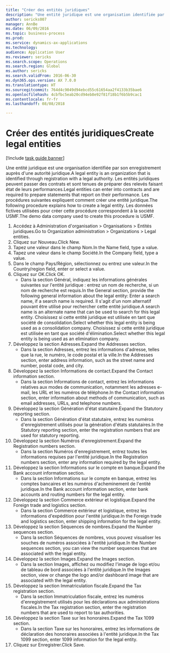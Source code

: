 ```yaml
--- 
title: "Créer des entités juridiques"
description: "Une entité juridique est une organisation identifiée par son enregistrement auprès d'une autorité juridique."
author: sericks007
manager: AnnBe
ms.date: 06/09/2016
ms.topic: business-process
ms.prod: 
ms.service: dynamics-ax-applications
ms.technology: 
audience: Application User
ms.reviewer: sericks
ms.search.scope: Operations
ms.search.region: Global
ms.author: sericks
ms.search.validFrom: 2016-06-30
ms.dyn365.ops.version: AX 7.0.0
ms.translationtype: HT
ms.sourcegitcommit: 764d4c9049d94ebcd55c61654aa2f4133b35bae6
ms.openlocfilehash: 4cbfbc5eab20cd94eb8e92f81f18b1f6b5b9cac1
ms.contentlocale: fr-fr
ms.lasthandoff: 08/08/2018

---
```

# <a name="create-legal-entities"></a><span data-ttu-id="485da-103">Créer des entités juridiques</span><span class="sxs-lookup"><span data-stu-id="485da-103">Create legal entities</span></span>

[!include [task guide banner](../../includes/task-guide-banner.md)]

<span data-ttu-id="485da-104">Une entité juridique est une organisation identifiée par son enregistrement auprès d'une autorité juridique.</span><span class="sxs-lookup"><span data-stu-id="485da-104">A legal entity is an organization that is identified through registration with a legal authority.</span></span> <span data-ttu-id="485da-105">Les entités juridiques peuvent passer des contrats et sont tenues de préparer des relevés faisant état de leurs performances.</span><span class="sxs-lookup"><span data-stu-id="485da-105">Legal entities can enter into contracts and are required to prepare statements that report on their performance.</span></span> <span data-ttu-id="485da-106">Les procédures suivantes expliquent comment créer une entité juridique.</span><span class="sxs-lookup"><span data-stu-id="485da-106">The following procedure explains how to create a legal entity.</span></span> <span data-ttu-id="485da-107">Les données fictives utilisées pour créer cette procédure correspondent à la société USMF.</span><span class="sxs-lookup"><span data-stu-id="485da-107">The demo data company used to create this procedure is USMF.</span></span>

1. <span data-ttu-id="485da-108">Accédez à Administration d'organisation > Organisations > Entités juridiques.</span><span class="sxs-lookup"><span data-stu-id="485da-108">Go to Organization administration > Organizations > Legal entities.</span></span>
2. <span data-ttu-id="485da-109">Cliquez sur Nouveau.</span><span class="sxs-lookup"><span data-stu-id="485da-109">Click New.</span></span>
3. <span data-ttu-id="485da-110">Tapez une valeur dans le champ Nom.</span><span class="sxs-lookup"><span data-stu-id="485da-110">In the Name field, type a value.</span></span>
4. <span data-ttu-id="485da-111">Tapez une valeur dans le champ Société.</span><span class="sxs-lookup"><span data-stu-id="485da-111">In the Company field, type a value.</span></span>
5. <span data-ttu-id="485da-112">Dans le champ Pays/Région, sélectionnez ou entrez une valeur.</span><span class="sxs-lookup"><span data-stu-id="485da-112">In the Country/region field, enter or select a value.</span></span>
6. <span data-ttu-id="485da-113">Cliquez sur OK.</span><span class="sxs-lookup"><span data-stu-id="485da-113">Click OK.</span></span>
    * <span data-ttu-id="485da-114">Dans la section Général, indiquez les informations générales suivantes sur l'entité juridique : entrez un nom de recherche, si un nom de recherche est requis.</span><span class="sxs-lookup"><span data-stu-id="485da-114">In the General section, provide the following general information about the legal entity: Enter a search name, if a search name is required.</span></span> <span data-ttu-id="485da-115">Il s'agit d'un nom alternatif pouvant être utilisé pour rechercher cette entité juridique.</span><span class="sxs-lookup"><span data-stu-id="485da-115">A search name is an alternate name that can be used to search for this legal entity.</span></span> <span data-ttu-id="485da-116">Choisissez si cette entité juridique est utilisée en tant que société de consolidation.</span><span class="sxs-lookup"><span data-stu-id="485da-116">Select whether this legal entity is being used as a consolidation company.</span></span> <span data-ttu-id="485da-117">Choisissez si cette entité juridique est utilisée en tant que société d'élimination.</span><span class="sxs-lookup"><span data-stu-id="485da-117">Select whether this legal entity is being used as an elimination company.</span></span>  
7. <span data-ttu-id="485da-118">Développez la section Adresses.</span><span class="sxs-lookup"><span data-stu-id="485da-118">Expand the Addresses section.</span></span>
    * <span data-ttu-id="485da-119">Dans la section Adresses, entrez les informations d'adresse, telles que la rue, le numéro, le code postal et la ville.</span><span class="sxs-lookup"><span data-stu-id="485da-119">In the Addresses section, enter address information, such as the street name and number, postal code, and city.</span></span>  
8. <span data-ttu-id="485da-120">Développez la section Informations de contact.</span><span class="sxs-lookup"><span data-stu-id="485da-120">Expand the Contact information section.</span></span>
    * <span data-ttu-id="485da-121">Dans la section Informations de contact, entrez les informations relatives aux modes de communication, notamment les adresses e-mail, les URL et les numéros de téléphone.</span><span class="sxs-lookup"><span data-stu-id="485da-121">In the Contact information section, enter information about methods of communication, such as email addresses, URLs, and telephone numbers.</span></span>  
9. <span data-ttu-id="485da-122">Développez la section Génération d'état statutaire.</span><span class="sxs-lookup"><span data-stu-id="485da-122">Expand the Statutory reporting section.</span></span>
    * <span data-ttu-id="485da-123">Dans la section Génération d'état statutaire, entrez les numéros d'enregistrement utilisés pour la génération d'états statutaires.</span><span class="sxs-lookup"><span data-stu-id="485da-123">In the Statutory reporting section, enter the registration numbers that are used for statutory reporting.</span></span>  
10. <span data-ttu-id="485da-124">Développez la section Numéros d'enregistrement.</span><span class="sxs-lookup"><span data-stu-id="485da-124">Expand the Registration numbers section.</span></span>
    * <span data-ttu-id="485da-125">Dans la section Numéros d'enregistrement, entrez toutes les informations requises par l'entité juridique.</span><span class="sxs-lookup"><span data-stu-id="485da-125">In the Registration numbers section, enter any information required by the legal entity.</span></span>  
11. <span data-ttu-id="485da-126">Développez la section Informations sur le compte en banque.</span><span class="sxs-lookup"><span data-stu-id="485da-126">Expand the Bank account information section.</span></span>
    * <span data-ttu-id="485da-127">Dans la section Informations sur le compte en banque, entrez les comptes bancaires et les numéros d'acheminement de l'entité juridique.</span><span class="sxs-lookup"><span data-stu-id="485da-127">In the Bank account information section, enter bank accounts and routing numbers for the legal entity.</span></span>  
12. <span data-ttu-id="485da-128">Développez la section Commerce extérieur et logistique.</span><span class="sxs-lookup"><span data-stu-id="485da-128">Expand the Foreign trade and logistics section.</span></span>
    * <span data-ttu-id="485da-129">Dans la section Commerce extérieur et logistique, entrez les informations d'expédition pour l'entité juridique.</span><span class="sxs-lookup"><span data-stu-id="485da-129">In the Foreign trade and logistics section, enter shipping information for the legal entity.</span></span>  
13. <span data-ttu-id="485da-130">Développez la section Séquences de nombres.</span><span class="sxs-lookup"><span data-stu-id="485da-130">Expand the Number sequences section.</span></span>
    * <span data-ttu-id="485da-131">Dans la section Séquences de nombres, vous pouvez visualiser les souches de numéros associées à l'entité juridique.</span><span class="sxs-lookup"><span data-stu-id="485da-131">In the Number sequences section, you can view the number sequences that are associated with the legal entity.</span></span>  
14. <span data-ttu-id="485da-132">Développez la section Images.</span><span class="sxs-lookup"><span data-stu-id="485da-132">Expand the Images section.</span></span>
    * <span data-ttu-id="485da-133">Dans la section Images, affichez ou modifiez l'image de logo et/ou de tableau de bord associées à l'entité juridique.</span><span class="sxs-lookup"><span data-stu-id="485da-133">In the Images section, view or change the logo and/or dashboard image that are associated with the legal entity.</span></span>  
15. <span data-ttu-id="485da-134">Développez la section Immatriculation fiscale.</span><span class="sxs-lookup"><span data-stu-id="485da-134">Expand the Tax registration section.</span></span>
    * <span data-ttu-id="485da-135">Dans la section Immatriculation fiscale, entrez les numéros d'enregistrement utilisés pour les déclarations aux administrations fiscales.</span><span class="sxs-lookup"><span data-stu-id="485da-135">In the Tax registration section, enter the registration numbers that are used to report to tax authorities.</span></span>  
16. <span data-ttu-id="485da-136">Développez la section Taxe sur les honoraires.</span><span class="sxs-lookup"><span data-stu-id="485da-136">Expand the Tax 1099 section.</span></span>
    * <span data-ttu-id="485da-137">Dans la section Taxe sur les honoraires, entrez les informations de déclaration des honoraires associées à l'entité juridique.</span><span class="sxs-lookup"><span data-stu-id="485da-137">In the Tax 1099 section, enter 1099 information for the legal entity.</span></span>  
17. <span data-ttu-id="485da-138">Cliquez sur Enregistrer.</span><span class="sxs-lookup"><span data-stu-id="485da-138">Click Save.</span></span>


